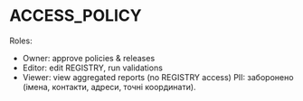 ﻿# ACCESS_POLICY
Roles:
- Owner: approve policies & releases
- Editor: edit REGISTRY, run validations
- Viewer: view aggregated reports (no REGISTRY access)
PII: заборонено (імена, контакти, адреси, точні координати).
